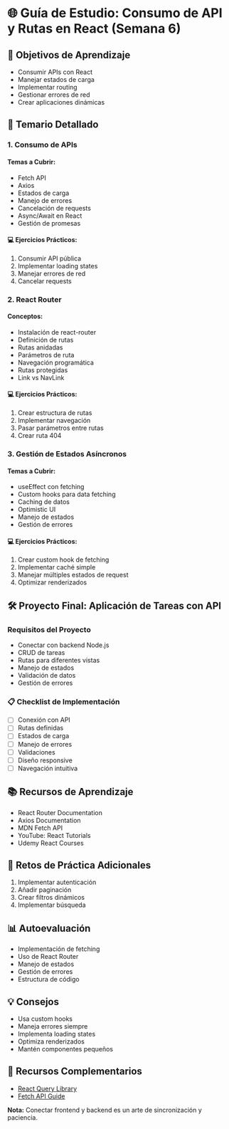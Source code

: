 # 🌐 Guía de Estudio: Consumo de API y Rutas en React (Semana 6)

## 📘 Objetivos de Aprendizaje
- Consumir APIs con React
- Manejar estados de carga
- Implementar routing
- Gestionar errores de red
- Crear aplicaciones dinámicas

## 🎯 Temario Detallado

### 1. Consumo de APIs
#### Temas a Cubrir:
- Fetch API
- Axios
- Estados de carga
- Manejo de errores
- Cancelación de requests
- Async/Await en React
- Gestión de promesas

#### 💻 Ejercicios Prácticos:
1. Consumir API pública
2. Implementar loading states
3. Manejar errores de red
4. Cancelar requests

### 2. React Router
#### Conceptos:
- Instalación de react-router
- Definición de rutas
- Rutas anidadas
- Parámetros de ruta
- Navegación programática
- Rutas protegidas
- Link vs NavLink

#### 💻 Ejercicios Prácticos:
1. Crear estructura de rutas
2. Implementar navegación
3. Pasar parámetros entre rutas
4. Crear ruta 404

### 3. Gestión de Estados Asíncronos
#### Temas a Cubrir:
- useEffect con fetching
- Custom hooks para data fetching
- Caching de datos
- Optimistic UI
- Manejo de estados
- Gestión de errores

#### 💻 Ejercicios Prácticos:
1. Crear custom hook de fetching
2. Implementar caché simple
3. Manejar múltiples estados de request
4. Optimizar renderizados

## 🛠 Proyecto Final: Aplicación de Tareas con API

### Requisitos del Proyecto
- Conectar con backend Node.js
- CRUD de tareas
- Rutas para diferentes vistas
- Manejo de estados
- Validación de datos
- Gestión de errores

### 📋 Checklist de Implementación
- [ ] Conexión con API
- [ ] Rutas definidas
- [ ] Estados de carga
- [ ] Manejo de errores
- [ ] Validaciones
- [ ] Diseño responsive
- [ ] Navegación intuitiva

## 📚 Recursos de Aprendizaje
- React Router Documentation
- Axios Documentation
- MDN Fetch API
- YouTube: React Tutorials
- Udemy React Courses

## 🧠 Retos de Práctica Adicionales
1. Implementar autenticación
2. Añadir paginación
3. Crear filtros dinámicos
4. Implementar búsqueda

## 📊 Autoevaluación
- Implementación de fetching
- Uso de React Router
- Manejo de estados
- Gestión de errores
- Estructura de código

## 💡 Consejos
- Usa custom hooks
- Maneja errores siempre
- Implementa loading states
- Optimiza renderizados
- Mantén componentes pequeños

## 🔗 Recursos Complementarios
- [React Query Library](https://react-query.tanstack.com/)
- [Fetch API Guide](https://developer.mozilla.org/en-US/docs/Web/API/Fetch_API)

**Nota:** Conectar frontend y backend es un arte de sincronización y paciencia.
